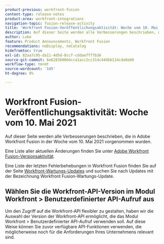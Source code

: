```yaml
---
product-previous: workfront-fusion
content-type: release-notes
product-area: workfront-integrations
navigation-topic: fusion-release-activity
title: 'Workfront Fusion-Veröffentlichungsaktivität: Woche vom 10. Mai 2021'
description: Auf dieser Seite werden alle Verbesserungen beschrieben, die in Adobe Workfront Fusion in der Woche vom 10. Mai 2021 vorgenommen wurden.
author: Luke
feature: Product Announcements, Workfront Fusion
recommendations: noDisplay, noCatalog
hidefromtoc: true
exl-id: 82aa7c95-da11-4d5d-8ccf-cddaefff7b36
source-git-commit: 6e62836006dcca1acc2cc314c44dbb114cda0e08
workflow-type: tm+mt
source-wordcount: '145'
ht-degree: 0%

---
```


# Workfront Fusion-Veröffentlichungsaktivität: Woche vom 10. Mai 2021

Auf dieser Seite werden alle Verbesserungen beschrieben, die in Adobe Workfront Fusion in der Woche vom 10. Mai 2021 vorgenommen wurden.

Eine Liste aller aktuellen Änderungen finden Sie unter [Adobe Workfront Fusion-Versionsaktivität](/help/workfront-fusion/fusion-product-releases/fusion-release-activity.md).

Eine Liste der letzten Fehlerbehebungen in Workfront Fusion finden Sie auf der Seite [Workfront-Wartungs-Updates](https://experienceleague.adobe.com/docs/workfront-known-issues/releases/current-updates.html?lang=de) und suchen Sie nach Updates mit der Bezeichnung Workfront Fusion-Wartungs-Update.

## Wählen Sie die Workfront-API-Version im Modul Workfront > Benutzerdefinierter API-Aufruf aus

Um den Zugriff auf die Workfront-API flexibler zu gestalten, haben wir die Auswahl der Version der Workfront-API ermöglicht, die das Modul Workfront > Benutzerdefinierter API-Aufruf verwenden soll. Auf diese Weise können Sie zuvor verfügbare API-Funktionen verwenden, die möglicherweise noch für die Anforderungen Ihres Unternehmens relevant sind.
